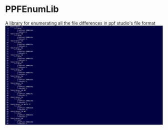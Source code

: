 # PPFEnumLib
A library for enumerating all the file differences in ppf studio's  file format
![Alt text](https://github.com/Martymoose98/PPFEnumLib/blob/master/ppfenumlib.png?raw=true "Example Output using VisualizePatchEntryList")
